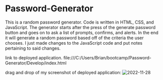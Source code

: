 # Password-Generator 

This is a random password generator. Code is written in HTML, CSS, and JavaScript. The generator starts after the press of the generate password button and goes on to ask a list of prompts, confirms, and alerts. In the end it will generate a random password based off of the criteria the user chooses. I just made changes to the JavaScript code and put notes pertaining to said changes.

link to deployed application. file:///C:/Users/Brian/bootcamp/Password-Generator/Develop/index.html

drag and drop of my screenshot of deployed application: ![2022-11-28](https://user-images.githubusercontent.com/116615667/204423730-bcef02f1-6365-4805-bcc8-c6011ed49b1e.png)
